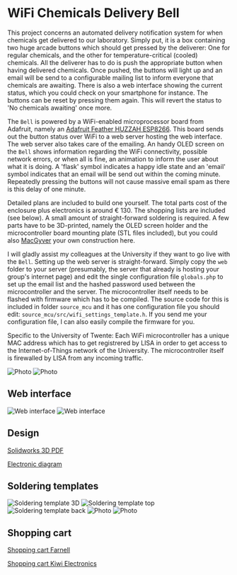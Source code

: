 # WiFi Chemicals Delivery Bell

This project concerns an automated delivery notification system for when chemicals get delivered to our laboratory. Simply put, it is a box containing two huge arcade buttons which should get pressed by the deliverer: One for regular chemicals, and the other for temperature-critical (cooled) chemicals. All the deliverer has to do is push the appropriate button when having delivered chemicals. Once pushed, the buttons will light up and an email will be send to a configurable mailing list to inform everyone that chemicals are awaiting. There is also a web interface showing the current status, which you could check on your smartphone for instance. The buttons can be reset by pressing them again. This will revert the status to 'No chemicals awaiting' once more. 

The `Bell` is powered by a WiFi-enabled microprocessor board from Adafruit, namely an [Adafruit Feather HUZZAH ESP8266](https://www.adafruit.com/product/3046). This board sends out the button status over WiFi to a web server hosting the web interface. The web server also takes care of the emailing. An handy OLED screen on the `Bell` shows information regarding the WiFi connectivity, possible network errors, or when all is fine, an animation to inform the user about what it is doing. A 'flask' symbol indicates a happy idle state and an 'email' symbol indicates that an email will be send out within the coming minute. Repeatedly pressing the buttons will not cause massive email spam as there is this delay of one minute.

Detailed plans are included to build one yourself. The total parts cost of the enclosure plus electronics is around € 130. The shopping lists are included (see below). A small amount of straight-forward soldering is required. A few parts have to be 3D-printed, namely the OLED screen holder and the microcontroller board mounting plate (STL files included), but you could also [MacGyver](https://en.wikipedia.org/wiki/MacGyver) your own construction here.

I will gladly assist my colleagues at the University if they want to go live with the `Bell`. Setting up the web server is straight-forward. Simply copy the `web` folder to your server (presumably, the server that already is hosting your group's internet page) and edit the single configuration file `globals.php` to set up the email list and the hashed password used between the microcontroller and the server. The microcontroller itself needs to be flashed with firmware which has to be compiled. The source code for this is included in folder `source_mcu` and it has one configuration file you should edit: `source_mcu/src/wifi_settings_template.h`. If you send me your configuration file, I can also easily compile the firmware for you. 

Specific to the University of Twente: Each WiFi microcontroller has a unique MAC address which has to get registrered by LISA in order to get access to the Internet-of-Things network of the University. The microcontroller itself is firewalled by LISA from any incoming traffic.

![Photo](/docs/photos/01_chemicals_bell__front.jpg)
![Photo](/docs/photos/04_chemicals_bell__opened.jpg)

## Web interface

![Web interface](/docs/screenshots_web_interface/1_web__no_chemicals_awaiting.PNG)
![Web interface](/docs/screenshots_web_interface/4_web__chemicals_delivered_blue&white.PNG)

## Design

[Solidworks 3D PDF](/Solidworks/_WiFi_Chemicals_Delivery_Bell.pdf)

[Electronic diagram](/docs/electronics/electronic_diagram.pdf)

## Soldering templates

![Soldering template 3D](/docs/electronics/circuit.PNG)
![Soldering template top](/docs/electronics/circuit_top.PNG)
![Soldering template back](/docs/electronics/circuit_back.PNG)
![Photo](/docs/photos/08_detail__solder_front.jpg)
![Photo](/docs/photos/09_detail__solder_back.jpg)

## Shopping cart

[Shopping cart Farnell](/docs/shopping/_shopping_cart_Farnell.pdf)

[Shopping cart Kiwi Electronics](/docs/shopping/_shopping_cart_Kiwi_Electronics.pdf)
